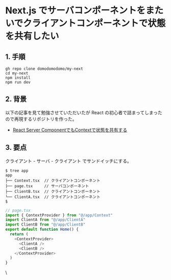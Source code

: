 # Next.js でサーバコンポーネントをまたいでクライアントコンポーネントで状態を共有したい


## 1. 手順

```
gh repo clone domodomodomo/my-next
cd my-next
npm install
npm run dev
```

## 2. 背景

以下の記事を見て勉強させていただいたが React の初心者で詰まってしまったので再現するリポジトリを作った。

* [React Server ComponentでもContextで状態を共有する](https://future-architect.github.io/articles/20231214a/)


## 3. 要点

クライアント - サーバ - クライアント でサンドイッチにする。

```
$ tree app 
app
├── Context.tsx  // クライアントコンポーネント
├── page.tsx     // サーバコンポーネント
├── ClientB.tsx  // クライアントコンポーネント
└── ClientA.tsx  // クライアントコンポーネント
$
```


```ts
// page.tsx
import { ContextProvider } from "@/app/Context"
import ClientA from "@/app/ClientA"
import ClientB from "@/app/ClientB"
export default function Home() {
  return (
    <ContextProvider>
      <ClientA />
      <ClientB />
    </ContextProvider>
  )
}

```

\




